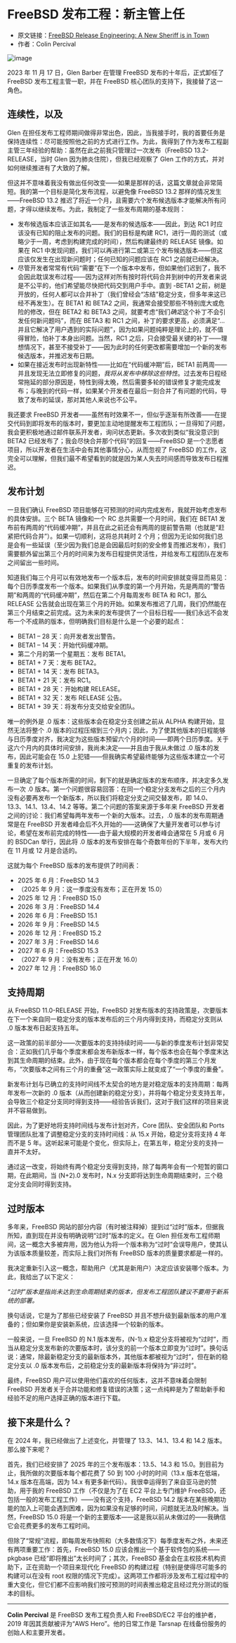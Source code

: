 # FreeBSD 发布工程：新主管上任

- 原文链接：[FreeBSD Release Engineering: A New Sheriff is in Town](https://freebsdfoundation.org/our-work/journal/browser-based-edition/downstreams/freebsd-release-engineering-a-new-sheriff-is-in-town)
- 作者：Colin Percival


![image](https://github.com/user-attachments/assets/5166fc24-2464-485b-ac30-45278931dbd3)


2023 年 11 月 17 日，Glen Barber 在管理 FreeBSD 发布的十年后，正式卸任了 FreeBSD 发布工程主管一职，并在 FreeBSD 核心团队的支持下，我接替了这一角色。

## 连续性，以及

Glen 在担任发布工程师期间做得非常出色，因此，当我接手时，我的首要任务是保持连续性：尽可能按照他之前的方式进行工作。为此，我得到了作为发布工程副主管三年经验的帮助：虽然在此之前我只管理过一次发布（FreeBSD 13.2-RELEASE，当时 Glen 因为肺炎住院），但我已经观察了 Glen 工作的方式，并对如何继续推进有了大致的了解。

但这并不意味着我没有做出任何改变——如果是那样的话，这篇文章就会非常简短。我的第一个目标是简化发布流程，以避免像 FreeBSD 13.2 那样的情况发生——FreeBSD 13.2 推迟了将近一个月，且需要六个发布候选版本才能解决所有问题，才得以继续发布。为此，我制定了一些发布周期的基本规则：

* 发布候选版本应该正如其名——是发布的候选版本——因此，到达 RC1 时应该没有已知的阻止发布的问题。我们的目标是构建 RC1，进行一周的测试（或略少于一周，考虑到构建完成的时间），然后构建最终的 RELEASE 镜像。如果在 RC1 中发现问题，我们可以再进行第二或第三个发布候选版本——但这应该仅发生在出现新问题时；任何已知的问题应该在 RC1 之前就已经解决。
* 尽管开发者常常有代码“需要”在下一个版本中发布，但如果他们迟到了，我不会因此耽误发布过程——因为这样对所有按时将代码合并到树中的开发者来说是不公平的，他们希望能尽快把代码交到用户手中。直到 -BETA1 之前，树是开放的，任何人都可以合并补丁（我们曾经会“冻结”稳定分支，但多年来这已经不再发生）。在 BETA1 和 BETA2 之间，我通常会接受那些不特别庞大或危险的修改，但在 BETA2 和 BETA3 之间，就要考虑“我们*确定*这个补丁不会引发任何新问题吗”，而在 BETA3 和 RC1 之间，补丁的要求更高，必须满足“…并且它解决了用户遇到的实际问题”，因为如果问题纯粹是理论上的，就不值得冒险，怕补丁本身出问题。当然，RC1 之后，只会接受最关键的补丁——理想情况下，甚至不接受补丁——因为此时的任何更改都需要增加一个新的发布候选版本，并推迟发布日期。
* 如果在接近发布时出现新特性——比如在“代码缓冲期”后，BETA1 前两周——并且发现无法立即修复的问题，*我将从发布中移除这些特性*。过去发布日程经常拖延的部分原因是，特性到得太晚，然后需要多轮的错误修复才能完成发布；与晚到的代码一样，如果某个开发者在最后一刻合并了有问题的代码，导致了发布的延误，那对其他人来说也不公平。

我还要求 FreeBSD 开发者——虽然有时效果不一，但似乎逐渐有所改善——在提交代码到即将发布的版本时，要更加主动地提醒发布工程团队；一旦得知了问题，我会更积极地通过邮件联系开发者，询问状态更新。多次收到类似“我没意识到 BETA2 已经发布了；我会尽快合并那个代码”的回复——FreeBSD 是一个志愿者项目，所以开发者在生活中会有其他事情分心，从而忽视了 FreeBSD 的工作，这完全可以理解，但我们最不希望看到的就是因为某人失去时间感而导致发布日程推迟。

## 发布计划

一旦我们确认 FreeBSD 项目能够在可预测的时间内完成发布，我就开始考虑发布的具体安排。三个 BETA 镜像和一个 RC 总共需要一个月时间，我们在 BETA1 发布前有两周的“代码缓冲期”，并且在此之前还会有两周的提前警告期（也就是“赶紧把代码合并”）。如果一切顺利，这将总共耗时 2 个月；但因为无论如何我们总是会有一些延误（至少因为我们总是会因最后时刻的安全修复而推迟发布），我们需要额外留出第三个月的时间来为发布日程提供灵活性，并给发布工程团队在发布之间留出一些时间。

知道我们每三个月可以有效地发布一个版本后，发布的时间安排就变得显而易见：每个日历季度发布一个版本。如果我们从季度的第一个月开始，先是两周的“警告期”和两周的“代码缓冲期”，然后在第二个月每周发布 BETA 和 RC1，那么 RELEASE 公告就会出现在第三个月的开始。如果发布推迟了几周，我们仍然能在第三个月结束之前完成。这为未来的发布提供了一个目标日程——我们永远不会发布一个不成熟的版本，但明确我们目标是什么是一个必要的起点：

* BETA1 – 28 天：向开发者发出警告。
* BETA1 – 14 天：开始代码缓冲期。
* 第二个月的第一个星期五：发布 BETA1。
* BETA1 + 7 天：发布 BETA2。
* BETA1 + 14 天：发布 BETA3。
* BETA1 + 21 天：发布 RC1。
* BETA1 + 28 天：开始构建 RELEASE。
* BETA1 + 32 天：发布 RELEASE 公告。
* BETA1 + 39 天：将发布分支交给安全团队。

唯一的例外是 .0 版本：这些版本会在稳定分支创建之前从 ALPHA 构建开始，显然无法将整个 .0 版本的过程压缩到三个月内；因此，为了使其他版本的日程能够与日历季度对齐，我决定为这些版本预留六个月的时间——即两个日历季度。关于这六个月内的具体时间安排，我尚未决定——并且由于我从未做过 .0 版本的发布，因此可能会在 15.0 上犯错——但我确实希望最终能够为这些版本建立一个可重复的发布计划。

一旦确定了每个版本所需的时间，剩下的就是确定版本的发布顺序，并决定多久发布一次 .0 版本。第一个问题很容易回答：在同一个稳定分支发布之后的三个月内没有必要再发布一个新版本，所以我们将稳定分支之间交替发布，即 14.0、13.3、14.1、13.4、14.2 等等。第二个问题的答案来源于多年来 FreeBSD 开发者之间的讨论：我们希望每两年发布一个新的大版本。过去，.0 版本的发布周期通常是在 FreeBSD 开发者峰会后不久开始的——这确保了大量开发者可以参与讨论，希望在发布前完成的特性——由于最大规模的开发者峰会通常在 5 月或 6 月的 BSDCan 举行，因此将 .0 版本的发布安排在每个奇数年份的下半年，发布大约在 11 月或 12 月是合适的。

这就为每个 FreeBSD 版本的发布提供了时间表：

* 2025 年 6 月：FreeBSD 14.3
* （2025 年 9 月：这一季度没有发布；正在开发 15.0）
* 2025 年 12 月：FreeBSD 15.0
* 2026 年 3 月：FreeBSD 14.4
* 2026 年 6 月：FreeBSD 15.1
* 2026 年 9 月：FreeBSD 14.5
* 2026 年 12 月：FreeBSD 15.2
* 2027 年 3 月：FreeBSD 14.6
* 2027 年 6 月：FreeBSD 15.3
* （2027 年 9 月：没有发布；正在开发 16.0）
* 2027 年 12 月：FreeBSD 16.0

## 支持周期

从 FreeBSD 11.0-RELEASE 开始，FreeBSD 对发布版本的支持政策是，次要版本在下一个来自同一稳定分支的版本发布后的三个月内得到支持，而稳定分支则从 .0 版本发布日起支持五年。

这一政策的前半部分——次要版本的支持持续时间——与新的季度发布计划非常契合：正如我们几乎每个季度末都会发布新版本一样，每个版本也会在每个季度末达到其生命周期的结束。此外，由于现在每个版本都会在每个季度的第三个月发布，“次要版本之间有三个月的重叠”这一政策实际上就变成了“一个季度的重叠”。

新发布计划与已确立的支持时间线不太契合的地方是对稳定版本的支持周期：每两年发布一次新的 .0 版本（从而创建新的稳定分支），并将每个稳定分支支持五年，会导致三个稳定分支同时得到支持——经验告诉我们，这对于我们这样的项目来说并不容易做到。

因此，为了更好地将支持时间线与发布计划对齐，Core 团队、安全团队和 Ports 管理团队批准了调整稳定分支的支持时间线：从 15.x 开始，稳定分支将支持 4 年而不是 5 年。这听起来可能是个变化，但实际上，在第五年，稳定分支的支持一直并不太好。

通过这一改变，将始终有两个稳定分支得到支持，除了每两年会有一个短暂的窗口期，在此期间，当 (N+2).0 发布时，N.x 分支即将达到生命周期结束时，三个稳定分支会同时得到支持。

## 过时版本

多年来，FreeBSD 网站的部分内容（有时被注释掉）提到过“过时”版本，但据我所知，直到现在并没有明确说明“过时”版本的定义。在 Glen 担任发布工程师期间，这一概念大多被弃用，因为他认为将一个版本称为“过时”会误导用户，使其认为该版本质量较差，而实际上我们对所有 FreeBSD 版本的质量要求都是一样的。

我决定重新引入这一概念，帮助用户（尤其是新用户）决定应该安装哪个版本。为此，我给出了以下定义：

*“过时”版本是指尚未达到生命周期结束的版本，但发布工程团队建议不要用于新系统的部署。*

换句话说，它是为了那些已经安装了 FreeBSD 并且不想升级到最新版本的用户准备的；但如果你是安装新系统，应该选择一个较新的版本。

一般来说，一旦 FreeBSD 的 N.1 版本发布，(N-1).x 稳定分支将被视为“过时”，而当从稳定分支发布新的次要版本时，该分支的前一个版本立即变为“过时”。换句话说：通常，除最新稳定分支的最新版本外，其他版本都被视为“过时”，但在新的稳定分支以 .0 版本发布后，之前稳定分支的最新版本将保持为“非过时”。

最终，FreeBSD 用户可以使用他们喜欢的任何版本，这并不意味着会限制 FreeBSD 开发者关于合并功能和修复错误的决策；这一点纯粹是为了帮助新手和经验不足的用户选择正确的版本进行下载。

## 接下来是什么？

在 2024 年，我已经做出了上述变化，并管理了 13.3、14.1、13.4 和 14.2 版本。那么接下来呢？

首先，我们已经安排了 2025 年的三个发布版本：13.5、14.3 和 15.0。到目前为止，我所做的次要版本每个都花费了 50 到 100 小时的时间（13.x 版本在低端，14.x 版本在高端，因为 14.x 有更多新代码）。我很幸运得到了来自亚马逊的赞助，用于我的 FreeBSD 工作（不仅是为了在 EC2 平台上专门维护 FreeBSD，还包括一般的发布工程工作）——没有这个支持，FreeBSD 14.2 版本在某些晚期功能的加入上可能会遇到困难，因为如果没有足够的时间，问题就无法及时解决。当然，FreeBSD 15.0 将是一个新的主要版本——这是我以前从未做过的——我确信它会花费更多的发布工程时间。

但除了“常规”流程，即每周发布快照和（大多数情况下）每季度发布之外，未来还有两项重要工作：首先，FreeBSD 15.0 应该会推出一个基于软件包的系统——pkgbase 已经“即将推出”太长时间了；其次，FreeBSD 基金会在主权技术机构资助下，正在资助一个项目来现代化 FreeBSD 的构建过程（特别是使得尽可能多的构建可以在没有 root 权限的情况下完成）。这两项工作都将涉及发布工程过程中的重大变化，但它们都不应影响我们按可预测的时间表推出稳定且经过充分测试的版本的目标。

---

**Colin Percival** 是 FreeBSD 发布工程负责人和 FreeBSD/EC2 平台的维护者，2019 年因其贡献被评为“AWS Hero”。他的日常工作是 Tarsnap 在线备份服务的创始人和主要开发者。
